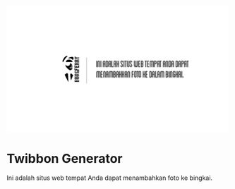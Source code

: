 ![Demo](/public/og.png)

# Twibbon Generator

Ini adalah situs web tempat Anda dapat menambahkan foto ke bingkai.
